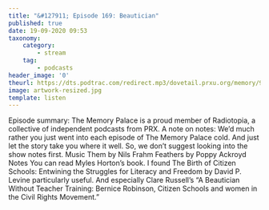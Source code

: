 ```yaml
---
title: "&#127911; Episode 169: Beautician"
published: true
date: 19-09-2020 09:53
taxonomy:
    category:
        - stream
    tag:
        - podcasts
header_image: '0'
theurl: https://dts.podtrac.com/redirect.mp3/dovetail.prxu.org/memory/9d4152c8-f5a4-4ea6-94c9-651ecf0babe3/thememorypalace.mp3
image: artwork-resized.jpg
template: listen
--- 
```

Episode summary: The Memory Palace is a proud member of Radiotopia, a collective of independent podcasts from PRX. A note on notes: We’d much rather you just went into each episode of The Memory Palace cold. And just let the story take you where it well. So, we don’t suggest looking into the show notes first. Music Them by Nils Frahm Feathers by Poppy Ackroyd Notes You can read Myles Horton’s book. I found The Birth of Citizen Schools: Entwining the Struggles for Literacy and Freedom by David P. Levine particularly useful. And especially Clare Russell’s “A Beautician Without Teacher Training: Bernice Robinson, Citizen Schools and women in the Civil Rights Movement.”
